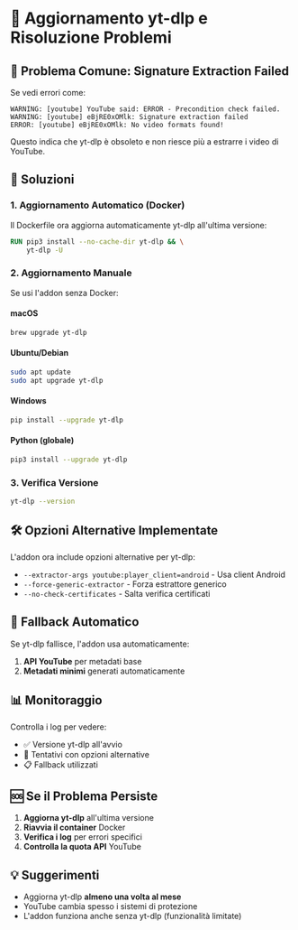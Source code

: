 # 🔧 Aggiornamento yt-dlp e Risoluzione Problemi

## 🚨 Problema Comune: Signature Extraction Failed

Se vedi errori come:
```
WARNING: [youtube] YouTube said: ERROR - Precondition check failed.
WARNING: [youtube] eBjRE0xOMlk: Signature extraction failed
ERROR: [youtube] eBjRE0xOMlk: No video formats found!
```

Questo indica che yt-dlp è obsoleto e non riesce più a estrarre i video di YouTube.

## 🔄 Soluzioni

### 1. Aggiornamento Automatico (Docker)
Il Dockerfile ora aggiorna automaticamente yt-dlp all'ultima versione:
```dockerfile
RUN pip3 install --no-cache-dir yt-dlp && \
    yt-dlp -U
```

### 2. Aggiornamento Manuale
Se usi l'addon senza Docker:

#### macOS
```bash
brew upgrade yt-dlp
```

#### Ubuntu/Debian
```bash
sudo apt update
sudo apt upgrade yt-dlp
```

#### Windows
```bash
pip install --upgrade yt-dlp
```

#### Python (globale)
```bash
pip3 install --upgrade yt-dlp
```

### 3. Verifica Versione
```bash
yt-dlp --version
```

## 🛠️ Opzioni Alternative Implementate

L'addon ora include opzioni alternative per yt-dlp:

- `--extractor-args youtube:player_client=android` - Usa client Android
- `--force-generic-extractor` - Forza estrattore generico
- `--no-check-certificates` - Salta verifica certificati

## 🔄 Fallback Automatico

Se yt-dlp fallisce, l'addon usa automaticamente:
1. **API YouTube** per metadati base
2. **Metadati minimi** generati automaticamente

## 📊 Monitoraggio

Controlla i log per vedere:
- ✅ Versione yt-dlp all'avvio
- 🔄 Tentativi con opzioni alternative
- 📋 Fallback utilizzati

## 🆘 Se il Problema Persiste

1. **Aggiorna yt-dlp** all'ultima versione
2. **Riavvia il container** Docker
3. **Verifica i log** per errori specifici
4. **Controlla la quota API** YouTube

## 💡 Suggerimenti

- Aggiorna yt-dlp **almeno una volta al mese**
- YouTube cambia spesso i sistemi di protezione
- L'addon funziona anche senza yt-dlp (funzionalità limitate)
